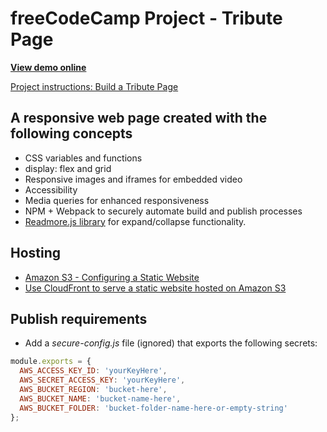 # freeCodeCamp Project - Tribute Page
**[View demo online](https://d2uu9b7sr6nrxo.cloudfront.net/fcc-tribute-page/)**

[Project instructions: Build a Tribute Page](https://www.freecodecamp.org/learn/responsive-web-design/responsive-web-design-projects/build-a-tribute-page)

## A responsive web page created with the following concepts

* CSS variables and functions
* display: flex and grid
* Responsive images and iframes for embedded video
* Accessibility
* Media queries for enhanced responsiveness
* NPM + Webpack to securely automate build and publish processes
* [Readmore.js library](https://github.com/jedfoster/Readmore.js) for expand/collapse functionality.

## Hosting

* [Amazon S3 - Configuring a Static Website](https://docs.aws.amazon.com/AmazonS3/latest/dev/HostingWebsiteOnS3Setup.html)
* [Use CloudFront to serve a static website hosted on Amazon S3](https://aws.amazon.com/premiumsupport/knowledge-center/cloudfront-serve-static-website/)

## Publish requirements
* Add a *secure-config.js* file (ignored) that exports the following secrets:
```javascript
module.exports = {
  AWS_ACCESS_KEY_ID: 'yourKeyHere',
  AWS_SECRET_ACCESS_KEY: 'yourKeyHere',
  AWS_BUCKET_REGION: 'bucket-here',
  AWS_BUCKET_NAME: 'bucket-name-here',
  AWS_BUCKET_FOLDER: 'bucket-folder-name-here-or-empty-string'
};
```